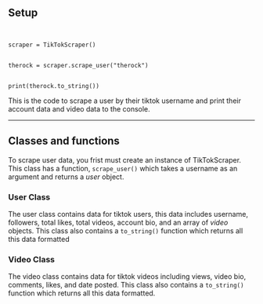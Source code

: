 <h2>Setup</h2>

<code>
</br>scraper = TikTokScraper()
</code>
<code>
</br>therock = scraper.scrape_user("therock") 
</code>
<code>
</br>print(therock.to_string()) 
</code>


<p>This is the code to scrape a user by their tiktok username and print their account data and video data to the console.</p>

<hr>

<h2>Classes and functions</h2>

<p>To scrape user data, you frist must create an instance of TikTokScraper. This class has a function, <code>scrape_user()</code> which takes a username as an argument and returns a <i>user</i> object.</p>

<h3>User Class</h3>
  
<p> The user class contains data for tiktok users, this data includes username, followers, total likes, total videos, account bio, and an array of <i>video</i> objects. This class also contains a <code>to_string()</code> function which returns all  this data formatted</p>

<h3>Video Class</h3>
<p> The video class contains data for tiktok videos including views, video bio, comments, likes, and date posted. This class also contains a <code>to_string()</code> function which returns all  this data formatted.</p>
